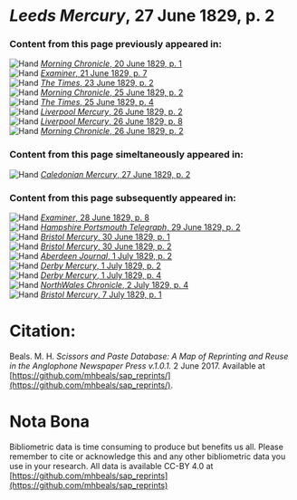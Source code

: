 # *Leeds Mercury*, 27 June 1829, p. 2  
  
### Content from this page previously appeared in:  
![Hand](http://scissorsandpaste.net/wp-content/uploads/2017/06/smallhandpointer.png) [*Morning Chronicle*, 20 June 1829, p. 1](https://mhbeals.github.io/sap_html/Morning-Chronicle/Morning-Chronicle-20-June-1829-p-1)  
![Hand](http://scissorsandpaste.net/wp-content/uploads/2017/06/smallhandpointer.png) [*Examiner*, 21 June 1829, p. 7](https://mhbeals.github.io/sap_html/Examiner/Examiner-21-June-1829-p-7)  
![Hand](http://scissorsandpaste.net/wp-content/uploads/2017/06/smallhandpointer.png) [*The Times*, 23 June 1829, p. 2](https://mhbeals.github.io/sap_html/The-Times/The-Times-23-June-1829-p-2)  
![Hand](http://scissorsandpaste.net/wp-content/uploads/2017/06/smallhandpointer.png) [*Morning Chronicle*, 25 June 1829, p. 2](https://mhbeals.github.io/sap_html/Morning-Chronicle/Morning-Chronicle-25-June-1829-p-2)  
![Hand](http://scissorsandpaste.net/wp-content/uploads/2017/06/smallhandpointer.png) [*The Times*, 25 June 1829, p. 4](https://mhbeals.github.io/sap_html/The-Times/The-Times-25-June-1829-p-4)  
![Hand](http://scissorsandpaste.net/wp-content/uploads/2017/06/smallhandpointer.png) [*Liverpool Mercury*, 26 June 1829, p. 2](https://mhbeals.github.io/sap_html/Liverpool-Mercury/Liverpool-Mercury-26-June-1829-p-2)  
![Hand](http://scissorsandpaste.net/wp-content/uploads/2017/06/smallhandpointer.png) [*Liverpool Mercury*, 26 June 1829, p. 8](https://mhbeals.github.io/sap_html/Liverpool-Mercury/Liverpool-Mercury-26-June-1829-p-8)  
![Hand](http://scissorsandpaste.net/wp-content/uploads/2017/06/smallhandpointer.png) [*Morning Chronicle*, 26 June 1829, p. 2](https://mhbeals.github.io/sap_html/Morning-Chronicle/Morning-Chronicle-26-June-1829-p-2)  
  
### Content from this page simeltaneously appeared in:  
![Hand](http://scissorsandpaste.net/wp-content/uploads/2017/06/smallhandpointer.png) [*Caledonian Mercury*, 27 June 1829, p. 2](https://mhbeals.github.io/sap_html/Caledonian-Mercury/Caledonian-Mercury-27-June-1829-p-2)  
  
### Content from this page subsequently appeared in:  
![Hand](http://scissorsandpaste.net/wp-content/uploads/2017/06/smallhandpointer.png) [*Examiner*, 28 June 1829, p. 8](https://mhbeals.github.io/sap_html/Examiner/Examiner-28-June-1829-p-8)  
![Hand](http://scissorsandpaste.net/wp-content/uploads/2017/06/smallhandpointer.png) [*Hampshire Portsmouth Telegraph*, 29 June 1829, p. 2](https://mhbeals.github.io/sap_html/Hampshire-Portsmouth-Telegraph/Hampshire-Portsmouth-Telegraph-29-June-1829-p-2)  
![Hand](http://scissorsandpaste.net/wp-content/uploads/2017/06/smallhandpointer.png) [*Bristol Mercury*, 30 June 1829, p. 1](https://mhbeals.github.io/sap_html/Bristol-Mercury/Bristol-Mercury-30-June-1829-p-1)  
![Hand](http://scissorsandpaste.net/wp-content/uploads/2017/06/smallhandpointer.png) [*Bristol Mercury*, 30 June 1829, p. 2](https://mhbeals.github.io/sap_html/Bristol-Mercury/Bristol-Mercury-30-June-1829-p-2)  
![Hand](http://scissorsandpaste.net/wp-content/uploads/2017/06/smallhandpointer.png) [*Aberdeen Journal*, 1 July 1829, p. 2](https://mhbeals.github.io/sap_html/Aberdeen-Journal/Aberdeen-Journal-1-July-1829-p-2)  
![Hand](http://scissorsandpaste.net/wp-content/uploads/2017/06/smallhandpointer.png) [*Derby Mercury*, 1 July 1829, p. 2](https://mhbeals.github.io/sap_html/Derby-Mercury/Derby-Mercury-1-July-1829-p-2)  
![Hand](http://scissorsandpaste.net/wp-content/uploads/2017/06/smallhandpointer.png) [*Derby Mercury*, 1 July 1829, p. 4](https://mhbeals.github.io/sap_html/Derby-Mercury/Derby-Mercury-1-July-1829-p-4)  
![Hand](http://scissorsandpaste.net/wp-content/uploads/2017/06/smallhandpointer.png) [*NorthWales Chronicle*, 2 July 1829, p. 4](https://mhbeals.github.io/sap_html/NorthWales-Chronicle/NorthWales-Chronicle-2-July-1829-p-4)  
![Hand](http://scissorsandpaste.net/wp-content/uploads/2017/06/smallhandpointer.png) [*Bristol Mercury*, 7 July 1829, p. 1](https://mhbeals.github.io/sap_html/Bristol-Mercury/Bristol-Mercury-7-July-1829-p-1)  


# Citation: 

Beals. M. H. *Scissors and Paste Database: A Map of Reprinting and Reuse in the Anglophone Newspaper Press v.1.0.1.* 2 June 2017. Available at [https://github.com/mhbeals/sap_reprints/](https://github.com/mhbeals/sap_reprints/). 

# Nota Bona

Bibliometric data is time consuming to produce but benefits us all. Please remember to cite or acknowledge this and any other bibliometric data you use in your research. All data is available CC-BY 4.0 at [https://github.com/mhbeals/sap_reprints](https://github.com/mhbeals/sap_reprints)